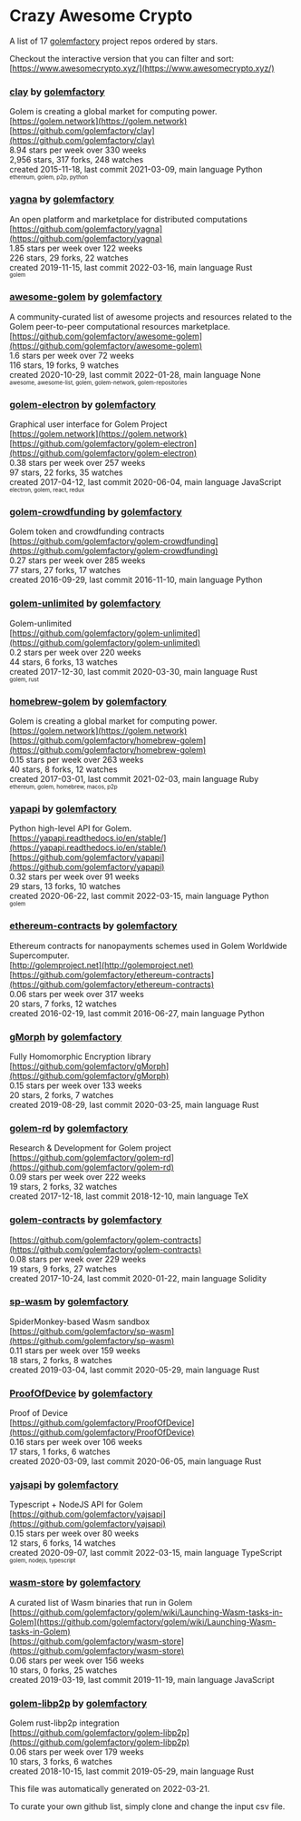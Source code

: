 # Crazy Awesome Crypto
A list of 17 [golemfactory](https://github.com/golemfactory) project repos ordered by stars.  

Checkout the interactive version that you can filter and sort: 
[https://www.awesomecrypto.xyz/](https://www.awesomecrypto.xyz/)  


### [clay](https://github.com/golemfactory/clay) by [golemfactory](https://github.com/golemfactory)  
Golem is creating a global market for computing power.  
[https://golem.network](https://golem.network)  
[https://github.com/golemfactory/clay](https://github.com/golemfactory/clay)  
8.94 stars per week over 330 weeks  
2,956 stars, 317 forks, 248 watches  
created 2015-11-18, last commit 2021-03-09, main language Python  
<sub><sup>ethereum, golem, p2p, python</sup></sub>


### [yagna](https://github.com/golemfactory/yagna) by [golemfactory](https://github.com/golemfactory)  
An open platform and marketplace for distributed computations  
[https://github.com/golemfactory/yagna](https://github.com/golemfactory/yagna)  
1.85 stars per week over 122 weeks  
226 stars, 29 forks, 22 watches  
created 2019-11-15, last commit 2022-03-16, main language Rust  
<sub><sup>golem</sup></sub>


### [awesome-golem](https://github.com/golemfactory/awesome-golem) by [golemfactory](https://github.com/golemfactory)  
A community-curated list of awesome projects and resources related to the Golem peer-to-peer computational resources marketplace.  
[https://github.com/golemfactory/awesome-golem](https://github.com/golemfactory/awesome-golem)  
1.6 stars per week over 72 weeks  
116 stars, 19 forks, 9 watches  
created 2020-10-29, last commit 2022-01-28, main language None  
<sub><sup>awesome, awesome-list, golem, golem-network, golem-repositories</sup></sub>


### [golem-electron](https://github.com/golemfactory/golem-electron) by [golemfactory](https://github.com/golemfactory)  
Graphical user interface for Golem Project  
[https://golem.network](https://golem.network)  
[https://github.com/golemfactory/golem-electron](https://github.com/golemfactory/golem-electron)  
0.38 stars per week over 257 weeks  
97 stars, 22 forks, 35 watches  
created 2017-04-12, last commit 2020-06-04, main language JavaScript  
<sub><sup>electron, golem, react, redux</sup></sub>


### [golem-crowdfunding](https://github.com/golemfactory/golem-crowdfunding) by [golemfactory](https://github.com/golemfactory)  
Golem token and crowdfunding contracts  
[https://github.com/golemfactory/golem-crowdfunding](https://github.com/golemfactory/golem-crowdfunding)  
0.27 stars per week over 285 weeks  
77 stars, 27 forks, 17 watches  
created 2016-09-29, last commit 2016-11-10, main language Python  


### [golem-unlimited](https://github.com/golemfactory/golem-unlimited) by [golemfactory](https://github.com/golemfactory)  
Golem-unlimited   
[https://github.com/golemfactory/golem-unlimited](https://github.com/golemfactory/golem-unlimited)  
0.2 stars per week over 220 weeks  
44 stars, 6 forks, 13 watches  
created 2017-12-30, last commit 2020-03-30, main language Rust  
<sub><sup>golem, rust</sup></sub>


### [homebrew-golem](https://github.com/golemfactory/homebrew-golem) by [golemfactory](https://github.com/golemfactory)  
Golem is creating a global market for computing power.  
[https://golem.network](https://golem.network)  
[https://github.com/golemfactory/homebrew-golem](https://github.com/golemfactory/homebrew-golem)  
0.15 stars per week over 263 weeks  
40 stars, 8 forks, 12 watches  
created 2017-03-01, last commit 2021-02-03, main language Ruby  
<sub><sup>ethereum, golem, homebrew, macos, p2p</sup></sub>


### [yapapi](https://github.com/golemfactory/yapapi) by [golemfactory](https://github.com/golemfactory)  
Python high-level API for Golem.  
[https://yapapi.readthedocs.io/en/stable/](https://yapapi.readthedocs.io/en/stable/)  
[https://github.com/golemfactory/yapapi](https://github.com/golemfactory/yapapi)  
0.32 stars per week over 91 weeks  
29 stars, 13 forks, 10 watches  
created 2020-06-22, last commit 2022-03-15, main language Python  
<sub><sup>golem</sup></sub>


### [ethereum-contracts](https://github.com/golemfactory/ethereum-contracts) by [golemfactory](https://github.com/golemfactory)  
Ethereum contracts for nanopayments schemes used in Golem Worldwide Supercomputer.  
[http://golemproject.net](http://golemproject.net)  
[https://github.com/golemfactory/ethereum-contracts](https://github.com/golemfactory/ethereum-contracts)  
0.06 stars per week over 317 weeks  
20 stars, 7 forks, 12 watches  
created 2016-02-19, last commit 2016-06-27, main language Python  


### [gMorph](https://github.com/golemfactory/gMorph) by [golemfactory](https://github.com/golemfactory)  
Fully Homomorphic Encryption library  
[https://github.com/golemfactory/gMorph](https://github.com/golemfactory/gMorph)  
0.15 stars per week over 133 weeks  
20 stars, 2 forks, 7 watches  
created 2019-08-29, last commit 2020-03-25, main language Rust  


### [golem-rd](https://github.com/golemfactory/golem-rd) by [golemfactory](https://github.com/golemfactory)  
Research & Development for Golem project  
[https://github.com/golemfactory/golem-rd](https://github.com/golemfactory/golem-rd)  
0.09 stars per week over 222 weeks  
19 stars, 2 forks, 32 watches  
created 2017-12-18, last commit 2018-12-10, main language TeX  


### [golem-contracts](https://github.com/golemfactory/golem-contracts) by [golemfactory](https://github.com/golemfactory)  
  
[https://github.com/golemfactory/golem-contracts](https://github.com/golemfactory/golem-contracts)  
0.08 stars per week over 229 weeks  
19 stars, 9 forks, 27 watches  
created 2017-10-24, last commit 2020-01-22, main language Solidity  


### [sp-wasm](https://github.com/golemfactory/sp-wasm) by [golemfactory](https://github.com/golemfactory)  
SpiderMonkey-based Wasm sandbox  
[https://github.com/golemfactory/sp-wasm](https://github.com/golemfactory/sp-wasm)  
0.11 stars per week over 159 weeks  
18 stars, 2 forks, 8 watches  
created 2019-03-04, last commit 2020-05-29, main language Rust  


### [ProofOfDevice](https://github.com/golemfactory/ProofOfDevice) by [golemfactory](https://github.com/golemfactory)  
Proof of Device  
[https://github.com/golemfactory/ProofOfDevice](https://github.com/golemfactory/ProofOfDevice)  
0.16 stars per week over 106 weeks  
17 stars, 1 forks, 6 watches  
created 2020-03-09, last commit 2020-06-05, main language Rust  


### [yajsapi](https://github.com/golemfactory/yajsapi) by [golemfactory](https://github.com/golemfactory)  
Typescript + NodeJS API for Golem  
[https://github.com/golemfactory/yajsapi](https://github.com/golemfactory/yajsapi)  
0.15 stars per week over 80 weeks  
12 stars, 6 forks, 14 watches  
created 2020-09-07, last commit 2022-03-15, main language TypeScript  
<sub><sup>golem, nodejs, typescript</sup></sub>


### [wasm-store](https://github.com/golemfactory/wasm-store) by [golemfactory](https://github.com/golemfactory)  
A curated list of Wasm binaries that run in Golem  
[https://github.com/golemfactory/golem/wiki/Launching-Wasm-tasks-in-Golem](https://github.com/golemfactory/golem/wiki/Launching-Wasm-tasks-in-Golem)  
[https://github.com/golemfactory/wasm-store](https://github.com/golemfactory/wasm-store)  
0.06 stars per week over 156 weeks  
10 stars, 0 forks, 25 watches  
created 2019-03-19, last commit 2019-11-19, main language JavaScript  


### [golem-libp2p](https://github.com/golemfactory/golem-libp2p) by [golemfactory](https://github.com/golemfactory)  
Golem rust-libp2p integration   
[https://github.com/golemfactory/golem-libp2p](https://github.com/golemfactory/golem-libp2p)  
0.06 stars per week over 179 weeks  
10 stars, 3 forks, 6 watches  
created 2018-10-15, last commit 2019-05-29, main language Rust  


This file was automatically generated on 2022-03-21.  

To curate your own github list, simply clone and change the input csv file.  